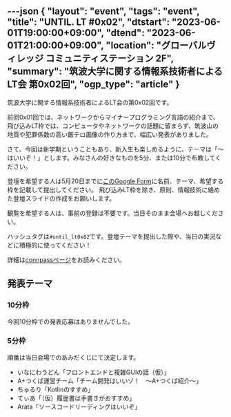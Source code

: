 ---json
{
    "layout": "event",
    "tags": "event",
    "title": "UNTIL. LT #0x02",
    "dtstart": "2023-06-01T19:00:00+09:00",
    "dtend": "2023-06-01T21:00:00+09:00",
    "location": "グローバルヴィレッジ コミュニティステーション 2F",
    "summary": "筑波大学に関する情報系技術者によるLT会 第0x02回",
    "ogp_type": "article"
}
---

筑波大学に関する情報系技術者によるLT会の第0x02回です。

前回0x01回では、ネットワークからマイナープログラミング言語の紹介まで、飛び込みLT枠では、コンピュータやネットワークの話題に留まらず、筑波山の地質や犯罪係数の高い飯テロ画像の作り方まで、幅広い発表がありました。

さて、今回は新学期ということもあり、新入生も楽しめるように、テーマは「〜はいいぞ！」とします。みなさんの好きなものを5分、または10分で布教してください。

登壇を希望する人は5月20日までに[このGoogle Form](https://forms.gle/opZwooU2u8hkzQHP8)に名前、テーマ、希望する枠を記載して提出してください。
飛び込みLT枠を除き、原則、情報技術に絡めた登壇スライドの作成をお願いします。

観覧を希望する人は、事前の登録は不要です。当日そのまま会場へお越しください。

ハッシュタグは`#until_lt0x02`です。登壇テーマを提出した際や、当日の実況などに積極的に使ってください！

詳細は[connpassページ](https://until-tsukuba.connpass.com/event/281971/)をお読みください。

## 発表テーマ

### 10分枠

今回10分枠での発表応募はありませんでした。

### 5分枠

順番は当日会場でのあみだくじにて決定します。

- いなにわうどん「フロントエンドと複雑GUIの話（仮）」
- A+つくば運営チーム「チーム開発はいいゾ！　～A+つくば紹介～」
- ちゅるり「Kotlinのすすめ」
- てぃあ「（仮）履歴書は手書きがおすすめ」
- Arata「ソースコードリーディングはいいぞ」